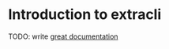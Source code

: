 # Introduction to extracli

TODO: write [great documentation](http://jacobian.org/writing/great-documentation/what-to-write/)
